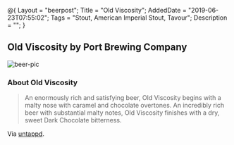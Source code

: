 @{
 Layout = "beerpost";
 Title = "Old Viscosity";
 AddedDate = "2019-06-23T07:55:02";
 Tags = "Stout, American Imperial Stout, Tavour";
 Description = "";
 }
 

## Old Viscosity by Port Brewing Company

![beer-pic]

### About Old Viscosity

> An enormously rich and satisfying beer, Old Viscosity begins with a malty nose with caramel and chocolate overtones. An incredibly rich beer with substantial malty notes, Old Viscosity finishes with a dry, sweet Dark Chocolate bitterness.

Via [untappd][untappd-url].

[untappd-url]: <https://untappd.com//b/port-brewing-company-old-viscosity/3902>
[beer-pic]: https://jasonpowley.com/assets/img/2019-06-23-old-viscosity.jpeg "Old Viscosity by Port Brewing Company"
